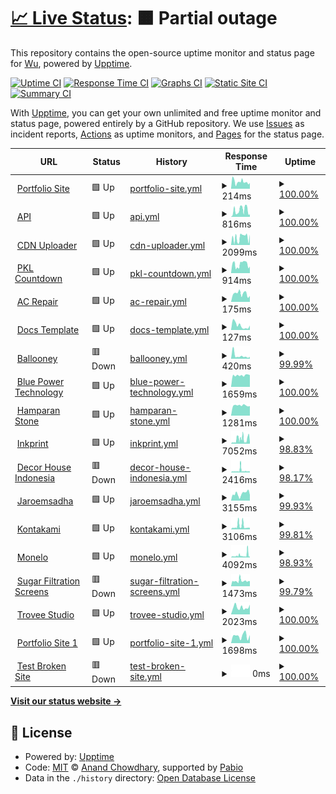 # [📈 Live Status](https://Leuthra.github.io/upptime): <!--live status--> **🟧 Partial outage**

This repository contains the open-source uptime monitor and status page for [Wu](romi.my.id), powered by [Upptime](https://github.com/upptime/upptime).

[![Uptime CI](https://github.com/Leuthra/upptime/workflows/Uptime%20CI/badge.svg)](https://github.com/Leuthra/upptime/actions?query=workflow%3A%22Uptime+CI%22)
[![Response Time CI](https://github.com/Leuthra/upptime/workflows/Response%20Time%20CI/badge.svg)](https://github.com/Leuthra/upptime/actions?query=workflow%3A%22Response+Time+CI%22)
[![Graphs CI](https://github.com/Leuthra/upptime/workflows/Graphs%20CI/badge.svg)](https://github.com/Leuthra/upptime/actions?query=workflow%3A%22Graphs+CI%22)
[![Static Site CI](https://github.com/Leuthra/upptime/workflows/Static%20Site%20CI/badge.svg)](https://github.com/Leuthra/upptime/actions?query=workflow%3A%22Static+Site+CI%22)
[![Summary CI](https://github.com/Leuthra/upptime/workflows/Summary%20CI/badge.svg)](https://github.com/Leuthra/upptime/actions?query=workflow%3A%22Summary+CI%22)

With [Upptime](https://upptime.js.org), you can get your own unlimited and free uptime monitor and status page, powered entirely by a GitHub repository. We use [Issues](https://github.com/Leuthra/upptime/issues) as incident reports, [Actions](https://github.com/Leuthra/upptime/actions) as uptime monitors, and [Pages](https://Leuthra.github.io/upptime) for the status page.

<!--start: status pages-->
<!-- This summary is generated by Upptime (https://github.com/upptime/upptime) -->
<!-- Do not edit this manually, your changes will be overwritten -->
<!-- prettier-ignore -->
| URL | Status | History | Response Time | Uptime |
| --- | ------ | ------- | ------------- | ------ |
| <img alt="" src="https://icons.duckduckgo.com/ip3/romi.my.id.ico" height="13"> [Portfolio Site](https://romi.my.id) | 🟩 Up | [portfolio-site.yml](https://github.com/Leuthra/upptime/commits/HEAD/history/portfolio-site.yml) | <details><summary><img alt="Response time graph" src="./graphs/portfolio-site/response-time-week.png" height="20"> 214ms</summary><br><a href="https://Leuthra.github.io/upptime/history/portfolio-site"><img alt="Response time 233" src="https://img.shields.io/endpoint?url=https%3A%2F%2Fraw.githubusercontent.com%2FLeuthra%2Fupptime%2FHEAD%2Fapi%2Fportfolio-site%2Fresponse-time.json"></a><br><a href="https://Leuthra.github.io/upptime/history/portfolio-site"><img alt="24-hour response time 114" src="https://img.shields.io/endpoint?url=https%3A%2F%2Fraw.githubusercontent.com%2FLeuthra%2Fupptime%2FHEAD%2Fapi%2Fportfolio-site%2Fresponse-time-day.json"></a><br><a href="https://Leuthra.github.io/upptime/history/portfolio-site"><img alt="7-day response time 214" src="https://img.shields.io/endpoint?url=https%3A%2F%2Fraw.githubusercontent.com%2FLeuthra%2Fupptime%2FHEAD%2Fapi%2Fportfolio-site%2Fresponse-time-week.json"></a><br><a href="https://Leuthra.github.io/upptime/history/portfolio-site"><img alt="30-day response time 233" src="https://img.shields.io/endpoint?url=https%3A%2F%2Fraw.githubusercontent.com%2FLeuthra%2Fupptime%2FHEAD%2Fapi%2Fportfolio-site%2Fresponse-time-month.json"></a><br><a href="https://Leuthra.github.io/upptime/history/portfolio-site"><img alt="1-year response time 233" src="https://img.shields.io/endpoint?url=https%3A%2F%2Fraw.githubusercontent.com%2FLeuthra%2Fupptime%2FHEAD%2Fapi%2Fportfolio-site%2Fresponse-time-year.json"></a></details> | <details><summary><a href="https://Leuthra.github.io/upptime/history/portfolio-site">100.00%</a></summary><a href="https://Leuthra.github.io/upptime/history/portfolio-site"><img alt="All-time uptime 100.00%" src="https://img.shields.io/endpoint?url=https%3A%2F%2Fraw.githubusercontent.com%2FLeuthra%2Fupptime%2FHEAD%2Fapi%2Fportfolio-site%2Fuptime.json"></a><br><a href="https://Leuthra.github.io/upptime/history/portfolio-site"><img alt="24-hour uptime 100.00%" src="https://img.shields.io/endpoint?url=https%3A%2F%2Fraw.githubusercontent.com%2FLeuthra%2Fupptime%2FHEAD%2Fapi%2Fportfolio-site%2Fuptime-day.json"></a><br><a href="https://Leuthra.github.io/upptime/history/portfolio-site"><img alt="7-day uptime 100.00%" src="https://img.shields.io/endpoint?url=https%3A%2F%2Fraw.githubusercontent.com%2FLeuthra%2Fupptime%2FHEAD%2Fapi%2Fportfolio-site%2Fuptime-week.json"></a><br><a href="https://Leuthra.github.io/upptime/history/portfolio-site"><img alt="30-day uptime 100.00%" src="https://img.shields.io/endpoint?url=https%3A%2F%2Fraw.githubusercontent.com%2FLeuthra%2Fupptime%2FHEAD%2Fapi%2Fportfolio-site%2Fuptime-month.json"></a><br><a href="https://Leuthra.github.io/upptime/history/portfolio-site"><img alt="1-year uptime 100.00%" src="https://img.shields.io/endpoint?url=https%3A%2F%2Fraw.githubusercontent.com%2FLeuthra%2Fupptime%2FHEAD%2Fapi%2Fportfolio-site%2Fuptime-year.json"></a></details>
| <img alt="" src="https://icons.duckduckgo.com/ip3/hono.romi.my.id.ico" height="13"> [API](https://hono.romi.my.id) | 🟩 Up | [api.yml](https://github.com/Leuthra/upptime/commits/HEAD/history/api.yml) | <details><summary><img alt="Response time graph" src="./graphs/api/response-time-week.png" height="20"> 816ms</summary><br><a href="https://Leuthra.github.io/upptime/history/api"><img alt="Response time 725" src="https://img.shields.io/endpoint?url=https%3A%2F%2Fraw.githubusercontent.com%2FLeuthra%2Fupptime%2FHEAD%2Fapi%2Fapi%2Fresponse-time.json"></a><br><a href="https://Leuthra.github.io/upptime/history/api"><img alt="24-hour response time 1199" src="https://img.shields.io/endpoint?url=https%3A%2F%2Fraw.githubusercontent.com%2FLeuthra%2Fupptime%2FHEAD%2Fapi%2Fapi%2Fresponse-time-day.json"></a><br><a href="https://Leuthra.github.io/upptime/history/api"><img alt="7-day response time 816" src="https://img.shields.io/endpoint?url=https%3A%2F%2Fraw.githubusercontent.com%2FLeuthra%2Fupptime%2FHEAD%2Fapi%2Fapi%2Fresponse-time-week.json"></a><br><a href="https://Leuthra.github.io/upptime/history/api"><img alt="30-day response time 725" src="https://img.shields.io/endpoint?url=https%3A%2F%2Fraw.githubusercontent.com%2FLeuthra%2Fupptime%2FHEAD%2Fapi%2Fapi%2Fresponse-time-month.json"></a><br><a href="https://Leuthra.github.io/upptime/history/api"><img alt="1-year response time 725" src="https://img.shields.io/endpoint?url=https%3A%2F%2Fraw.githubusercontent.com%2FLeuthra%2Fupptime%2FHEAD%2Fapi%2Fapi%2Fresponse-time-year.json"></a></details> | <details><summary><a href="https://Leuthra.github.io/upptime/history/api">100.00%</a></summary><a href="https://Leuthra.github.io/upptime/history/api"><img alt="All-time uptime 100.00%" src="https://img.shields.io/endpoint?url=https%3A%2F%2Fraw.githubusercontent.com%2FLeuthra%2Fupptime%2FHEAD%2Fapi%2Fapi%2Fuptime.json"></a><br><a href="https://Leuthra.github.io/upptime/history/api"><img alt="24-hour uptime 100.00%" src="https://img.shields.io/endpoint?url=https%3A%2F%2Fraw.githubusercontent.com%2FLeuthra%2Fupptime%2FHEAD%2Fapi%2Fapi%2Fuptime-day.json"></a><br><a href="https://Leuthra.github.io/upptime/history/api"><img alt="7-day uptime 100.00%" src="https://img.shields.io/endpoint?url=https%3A%2F%2Fraw.githubusercontent.com%2FLeuthra%2Fupptime%2FHEAD%2Fapi%2Fapi%2Fuptime-week.json"></a><br><a href="https://Leuthra.github.io/upptime/history/api"><img alt="30-day uptime 100.00%" src="https://img.shields.io/endpoint?url=https%3A%2F%2Fraw.githubusercontent.com%2FLeuthra%2Fupptime%2FHEAD%2Fapi%2Fapi%2Fuptime-month.json"></a><br><a href="https://Leuthra.github.io/upptime/history/api"><img alt="1-year uptime 100.00%" src="https://img.shields.io/endpoint?url=https%3A%2F%2Fraw.githubusercontent.com%2FLeuthra%2Fupptime%2FHEAD%2Fapi%2Fapi%2Fuptime-year.json"></a></details>
| <img alt="" src="https://icons.duckduckgo.com/ip3/cdn.romi.my.id.ico" height="13"> [CDN Uploader](https://cdn.romi.my.id) | 🟩 Up | [cdn-uploader.yml](https://github.com/Leuthra/upptime/commits/HEAD/history/cdn-uploader.yml) | <details><summary><img alt="Response time graph" src="./graphs/cdn-uploader/response-time-week.png" height="20"> 2099ms</summary><br><a href="https://Leuthra.github.io/upptime/history/cdn-uploader"><img alt="Response time 1770" src="https://img.shields.io/endpoint?url=https%3A%2F%2Fraw.githubusercontent.com%2FLeuthra%2Fupptime%2FHEAD%2Fapi%2Fcdn-uploader%2Fresponse-time.json"></a><br><a href="https://Leuthra.github.io/upptime/history/cdn-uploader"><img alt="24-hour response time 2218" src="https://img.shields.io/endpoint?url=https%3A%2F%2Fraw.githubusercontent.com%2FLeuthra%2Fupptime%2FHEAD%2Fapi%2Fcdn-uploader%2Fresponse-time-day.json"></a><br><a href="https://Leuthra.github.io/upptime/history/cdn-uploader"><img alt="7-day response time 2099" src="https://img.shields.io/endpoint?url=https%3A%2F%2Fraw.githubusercontent.com%2FLeuthra%2Fupptime%2FHEAD%2Fapi%2Fcdn-uploader%2Fresponse-time-week.json"></a><br><a href="https://Leuthra.github.io/upptime/history/cdn-uploader"><img alt="30-day response time 1770" src="https://img.shields.io/endpoint?url=https%3A%2F%2Fraw.githubusercontent.com%2FLeuthra%2Fupptime%2FHEAD%2Fapi%2Fcdn-uploader%2Fresponse-time-month.json"></a><br><a href="https://Leuthra.github.io/upptime/history/cdn-uploader"><img alt="1-year response time 1770" src="https://img.shields.io/endpoint?url=https%3A%2F%2Fraw.githubusercontent.com%2FLeuthra%2Fupptime%2FHEAD%2Fapi%2Fcdn-uploader%2Fresponse-time-year.json"></a></details> | <details><summary><a href="https://Leuthra.github.io/upptime/history/cdn-uploader">100.00%</a></summary><a href="https://Leuthra.github.io/upptime/history/cdn-uploader"><img alt="All-time uptime 100.00%" src="https://img.shields.io/endpoint?url=https%3A%2F%2Fraw.githubusercontent.com%2FLeuthra%2Fupptime%2FHEAD%2Fapi%2Fcdn-uploader%2Fuptime.json"></a><br><a href="https://Leuthra.github.io/upptime/history/cdn-uploader"><img alt="24-hour uptime 100.00%" src="https://img.shields.io/endpoint?url=https%3A%2F%2Fraw.githubusercontent.com%2FLeuthra%2Fupptime%2FHEAD%2Fapi%2Fcdn-uploader%2Fuptime-day.json"></a><br><a href="https://Leuthra.github.io/upptime/history/cdn-uploader"><img alt="7-day uptime 100.00%" src="https://img.shields.io/endpoint?url=https%3A%2F%2Fraw.githubusercontent.com%2FLeuthra%2Fupptime%2FHEAD%2Fapi%2Fcdn-uploader%2Fuptime-week.json"></a><br><a href="https://Leuthra.github.io/upptime/history/cdn-uploader"><img alt="30-day uptime 100.00%" src="https://img.shields.io/endpoint?url=https%3A%2F%2Fraw.githubusercontent.com%2FLeuthra%2Fupptime%2FHEAD%2Fapi%2Fcdn-uploader%2Fuptime-month.json"></a><br><a href="https://Leuthra.github.io/upptime/history/cdn-uploader"><img alt="1-year uptime 100.00%" src="https://img.shields.io/endpoint?url=https%3A%2F%2Fraw.githubusercontent.com%2FLeuthra%2Fupptime%2FHEAD%2Fapi%2Fcdn-uploader%2Fuptime-year.json"></a></details>
| <img alt="" src="https://icons.duckduckgo.com/ip3/pkl.romi.my.id.ico" height="13"> [PKL Countdown](https://pkl.romi.my.id) | 🟩 Up | [pkl-countdown.yml](https://github.com/Leuthra/upptime/commits/HEAD/history/pkl-countdown.yml) | <details><summary><img alt="Response time graph" src="./graphs/pkl-countdown/response-time-week.png" height="20"> 914ms</summary><br><a href="https://Leuthra.github.io/upptime/history/pkl-countdown"><img alt="Response time 832" src="https://img.shields.io/endpoint?url=https%3A%2F%2Fraw.githubusercontent.com%2FLeuthra%2Fupptime%2FHEAD%2Fapi%2Fpkl-countdown%2Fresponse-time.json"></a><br><a href="https://Leuthra.github.io/upptime/history/pkl-countdown"><img alt="24-hour response time 978" src="https://img.shields.io/endpoint?url=https%3A%2F%2Fraw.githubusercontent.com%2FLeuthra%2Fupptime%2FHEAD%2Fapi%2Fpkl-countdown%2Fresponse-time-day.json"></a><br><a href="https://Leuthra.github.io/upptime/history/pkl-countdown"><img alt="7-day response time 914" src="https://img.shields.io/endpoint?url=https%3A%2F%2Fraw.githubusercontent.com%2FLeuthra%2Fupptime%2FHEAD%2Fapi%2Fpkl-countdown%2Fresponse-time-week.json"></a><br><a href="https://Leuthra.github.io/upptime/history/pkl-countdown"><img alt="30-day response time 832" src="https://img.shields.io/endpoint?url=https%3A%2F%2Fraw.githubusercontent.com%2FLeuthra%2Fupptime%2FHEAD%2Fapi%2Fpkl-countdown%2Fresponse-time-month.json"></a><br><a href="https://Leuthra.github.io/upptime/history/pkl-countdown"><img alt="1-year response time 832" src="https://img.shields.io/endpoint?url=https%3A%2F%2Fraw.githubusercontent.com%2FLeuthra%2Fupptime%2FHEAD%2Fapi%2Fpkl-countdown%2Fresponse-time-year.json"></a></details> | <details><summary><a href="https://Leuthra.github.io/upptime/history/pkl-countdown">100.00%</a></summary><a href="https://Leuthra.github.io/upptime/history/pkl-countdown"><img alt="All-time uptime 100.00%" src="https://img.shields.io/endpoint?url=https%3A%2F%2Fraw.githubusercontent.com%2FLeuthra%2Fupptime%2FHEAD%2Fapi%2Fpkl-countdown%2Fuptime.json"></a><br><a href="https://Leuthra.github.io/upptime/history/pkl-countdown"><img alt="24-hour uptime 100.00%" src="https://img.shields.io/endpoint?url=https%3A%2F%2Fraw.githubusercontent.com%2FLeuthra%2Fupptime%2FHEAD%2Fapi%2Fpkl-countdown%2Fuptime-day.json"></a><br><a href="https://Leuthra.github.io/upptime/history/pkl-countdown"><img alt="7-day uptime 100.00%" src="https://img.shields.io/endpoint?url=https%3A%2F%2Fraw.githubusercontent.com%2FLeuthra%2Fupptime%2FHEAD%2Fapi%2Fpkl-countdown%2Fuptime-week.json"></a><br><a href="https://Leuthra.github.io/upptime/history/pkl-countdown"><img alt="30-day uptime 100.00%" src="https://img.shields.io/endpoint?url=https%3A%2F%2Fraw.githubusercontent.com%2FLeuthra%2Fupptime%2FHEAD%2Fapi%2Fpkl-countdown%2Fuptime-month.json"></a><br><a href="https://Leuthra.github.io/upptime/history/pkl-countdown"><img alt="1-year uptime 100.00%" src="https://img.shields.io/endpoint?url=https%3A%2F%2Fraw.githubusercontent.com%2FLeuthra%2Fupptime%2FHEAD%2Fapi%2Fpkl-countdown%2Fuptime-year.json"></a></details>
| <img alt="" src="https://icons.duckduckgo.com/ip3/acrepair.romi.my.id.ico" height="13"> [AC Repair](https://acrepair.romi.my.id) | 🟩 Up | [ac-repair.yml](https://github.com/Leuthra/upptime/commits/HEAD/history/ac-repair.yml) | <details><summary><img alt="Response time graph" src="./graphs/ac-repair/response-time-week.png" height="20"> 175ms</summary><br><a href="https://Leuthra.github.io/upptime/history/ac-repair"><img alt="Response time 182" src="https://img.shields.io/endpoint?url=https%3A%2F%2Fraw.githubusercontent.com%2FLeuthra%2Fupptime%2FHEAD%2Fapi%2Fac-repair%2Fresponse-time.json"></a><br><a href="https://Leuthra.github.io/upptime/history/ac-repair"><img alt="24-hour response time 113" src="https://img.shields.io/endpoint?url=https%3A%2F%2Fraw.githubusercontent.com%2FLeuthra%2Fupptime%2FHEAD%2Fapi%2Fac-repair%2Fresponse-time-day.json"></a><br><a href="https://Leuthra.github.io/upptime/history/ac-repair"><img alt="7-day response time 175" src="https://img.shields.io/endpoint?url=https%3A%2F%2Fraw.githubusercontent.com%2FLeuthra%2Fupptime%2FHEAD%2Fapi%2Fac-repair%2Fresponse-time-week.json"></a><br><a href="https://Leuthra.github.io/upptime/history/ac-repair"><img alt="30-day response time 182" src="https://img.shields.io/endpoint?url=https%3A%2F%2Fraw.githubusercontent.com%2FLeuthra%2Fupptime%2FHEAD%2Fapi%2Fac-repair%2Fresponse-time-month.json"></a><br><a href="https://Leuthra.github.io/upptime/history/ac-repair"><img alt="1-year response time 182" src="https://img.shields.io/endpoint?url=https%3A%2F%2Fraw.githubusercontent.com%2FLeuthra%2Fupptime%2FHEAD%2Fapi%2Fac-repair%2Fresponse-time-year.json"></a></details> | <details><summary><a href="https://Leuthra.github.io/upptime/history/ac-repair">100.00%</a></summary><a href="https://Leuthra.github.io/upptime/history/ac-repair"><img alt="All-time uptime 100.00%" src="https://img.shields.io/endpoint?url=https%3A%2F%2Fraw.githubusercontent.com%2FLeuthra%2Fupptime%2FHEAD%2Fapi%2Fac-repair%2Fuptime.json"></a><br><a href="https://Leuthra.github.io/upptime/history/ac-repair"><img alt="24-hour uptime 100.00%" src="https://img.shields.io/endpoint?url=https%3A%2F%2Fraw.githubusercontent.com%2FLeuthra%2Fupptime%2FHEAD%2Fapi%2Fac-repair%2Fuptime-day.json"></a><br><a href="https://Leuthra.github.io/upptime/history/ac-repair"><img alt="7-day uptime 100.00%" src="https://img.shields.io/endpoint?url=https%3A%2F%2Fraw.githubusercontent.com%2FLeuthra%2Fupptime%2FHEAD%2Fapi%2Fac-repair%2Fuptime-week.json"></a><br><a href="https://Leuthra.github.io/upptime/history/ac-repair"><img alt="30-day uptime 100.00%" src="https://img.shields.io/endpoint?url=https%3A%2F%2Fraw.githubusercontent.com%2FLeuthra%2Fupptime%2FHEAD%2Fapi%2Fac-repair%2Fuptime-month.json"></a><br><a href="https://Leuthra.github.io/upptime/history/ac-repair"><img alt="1-year uptime 100.00%" src="https://img.shields.io/endpoint?url=https%3A%2F%2Fraw.githubusercontent.com%2FLeuthra%2Fupptime%2FHEAD%2Fapi%2Fac-repair%2Fuptime-year.json"></a></details>
| <img alt="" src="https://icons.duckduckgo.com/ip3/docs.romi.my.id.ico" height="13"> [Docs Template](https://docs.romi.my.id) | 🟩 Up | [docs-template.yml](https://github.com/Leuthra/upptime/commits/HEAD/history/docs-template.yml) | <details><summary><img alt="Response time graph" src="./graphs/docs-template/response-time-week.png" height="20"> 127ms</summary><br><a href="https://Leuthra.github.io/upptime/history/docs-template"><img alt="Response time 195" src="https://img.shields.io/endpoint?url=https%3A%2F%2Fraw.githubusercontent.com%2FLeuthra%2Fupptime%2FHEAD%2Fapi%2Fdocs-template%2Fresponse-time.json"></a><br><a href="https://Leuthra.github.io/upptime/history/docs-template"><img alt="24-hour response time 75" src="https://img.shields.io/endpoint?url=https%3A%2F%2Fraw.githubusercontent.com%2FLeuthra%2Fupptime%2FHEAD%2Fapi%2Fdocs-template%2Fresponse-time-day.json"></a><br><a href="https://Leuthra.github.io/upptime/history/docs-template"><img alt="7-day response time 127" src="https://img.shields.io/endpoint?url=https%3A%2F%2Fraw.githubusercontent.com%2FLeuthra%2Fupptime%2FHEAD%2Fapi%2Fdocs-template%2Fresponse-time-week.json"></a><br><a href="https://Leuthra.github.io/upptime/history/docs-template"><img alt="30-day response time 195" src="https://img.shields.io/endpoint?url=https%3A%2F%2Fraw.githubusercontent.com%2FLeuthra%2Fupptime%2FHEAD%2Fapi%2Fdocs-template%2Fresponse-time-month.json"></a><br><a href="https://Leuthra.github.io/upptime/history/docs-template"><img alt="1-year response time 195" src="https://img.shields.io/endpoint?url=https%3A%2F%2Fraw.githubusercontent.com%2FLeuthra%2Fupptime%2FHEAD%2Fapi%2Fdocs-template%2Fresponse-time-year.json"></a></details> | <details><summary><a href="https://Leuthra.github.io/upptime/history/docs-template">100.00%</a></summary><a href="https://Leuthra.github.io/upptime/history/docs-template"><img alt="All-time uptime 100.00%" src="https://img.shields.io/endpoint?url=https%3A%2F%2Fraw.githubusercontent.com%2FLeuthra%2Fupptime%2FHEAD%2Fapi%2Fdocs-template%2Fuptime.json"></a><br><a href="https://Leuthra.github.io/upptime/history/docs-template"><img alt="24-hour uptime 100.00%" src="https://img.shields.io/endpoint?url=https%3A%2F%2Fraw.githubusercontent.com%2FLeuthra%2Fupptime%2FHEAD%2Fapi%2Fdocs-template%2Fuptime-day.json"></a><br><a href="https://Leuthra.github.io/upptime/history/docs-template"><img alt="7-day uptime 100.00%" src="https://img.shields.io/endpoint?url=https%3A%2F%2Fraw.githubusercontent.com%2FLeuthra%2Fupptime%2FHEAD%2Fapi%2Fdocs-template%2Fuptime-week.json"></a><br><a href="https://Leuthra.github.io/upptime/history/docs-template"><img alt="30-day uptime 100.00%" src="https://img.shields.io/endpoint?url=https%3A%2F%2Fraw.githubusercontent.com%2FLeuthra%2Fupptime%2FHEAD%2Fapi%2Fdocs-template%2Fuptime-month.json"></a><br><a href="https://Leuthra.github.io/upptime/history/docs-template"><img alt="1-year uptime 100.00%" src="https://img.shields.io/endpoint?url=https%3A%2F%2Fraw.githubusercontent.com%2FLeuthra%2Fupptime%2FHEAD%2Fapi%2Fdocs-template%2Fuptime-year.json"></a></details>
| <img alt="" src="https://icons.duckduckgo.com/ip3/ballooney.co.id.ico" height="13"> [Ballooney](https://ballooney.co.id) | 🟥 Down | [ballooney.yml](https://github.com/Leuthra/upptime/commits/HEAD/history/ballooney.yml) | <details><summary><img alt="Response time graph" src="./graphs/ballooney/response-time-week.png" height="20"> 420ms</summary><br><a href="https://Leuthra.github.io/upptime/history/ballooney"><img alt="Response time 631" src="https://img.shields.io/endpoint?url=https%3A%2F%2Fraw.githubusercontent.com%2FLeuthra%2Fupptime%2FHEAD%2Fapi%2Fballooney%2Fresponse-time.json"></a><br><a href="https://Leuthra.github.io/upptime/history/ballooney"><img alt="24-hour response time 413" src="https://img.shields.io/endpoint?url=https%3A%2F%2Fraw.githubusercontent.com%2FLeuthra%2Fupptime%2FHEAD%2Fapi%2Fballooney%2Fresponse-time-day.json"></a><br><a href="https://Leuthra.github.io/upptime/history/ballooney"><img alt="7-day response time 420" src="https://img.shields.io/endpoint?url=https%3A%2F%2Fraw.githubusercontent.com%2FLeuthra%2Fupptime%2FHEAD%2Fapi%2Fballooney%2Fresponse-time-week.json"></a><br><a href="https://Leuthra.github.io/upptime/history/ballooney"><img alt="30-day response time 631" src="https://img.shields.io/endpoint?url=https%3A%2F%2Fraw.githubusercontent.com%2FLeuthra%2Fupptime%2FHEAD%2Fapi%2Fballooney%2Fresponse-time-month.json"></a><br><a href="https://Leuthra.github.io/upptime/history/ballooney"><img alt="1-year response time 631" src="https://img.shields.io/endpoint?url=https%3A%2F%2Fraw.githubusercontent.com%2FLeuthra%2Fupptime%2FHEAD%2Fapi%2Fballooney%2Fresponse-time-year.json"></a></details> | <details><summary><a href="https://Leuthra.github.io/upptime/history/ballooney">99.99%</a></summary><a href="https://Leuthra.github.io/upptime/history/ballooney"><img alt="All-time uptime 99.99%" src="https://img.shields.io/endpoint?url=https%3A%2F%2Fraw.githubusercontent.com%2FLeuthra%2Fupptime%2FHEAD%2Fapi%2Fballooney%2Fuptime.json"></a><br><a href="https://Leuthra.github.io/upptime/history/ballooney"><img alt="24-hour uptime 99.94%" src="https://img.shields.io/endpoint?url=https%3A%2F%2Fraw.githubusercontent.com%2FLeuthra%2Fupptime%2FHEAD%2Fapi%2Fballooney%2Fuptime-day.json"></a><br><a href="https://Leuthra.github.io/upptime/history/ballooney"><img alt="7-day uptime 99.99%" src="https://img.shields.io/endpoint?url=https%3A%2F%2Fraw.githubusercontent.com%2FLeuthra%2Fupptime%2FHEAD%2Fapi%2Fballooney%2Fuptime-week.json"></a><br><a href="https://Leuthra.github.io/upptime/history/ballooney"><img alt="30-day uptime 99.99%" src="https://img.shields.io/endpoint?url=https%3A%2F%2Fraw.githubusercontent.com%2FLeuthra%2Fupptime%2FHEAD%2Fapi%2Fballooney%2Fuptime-month.json"></a><br><a href="https://Leuthra.github.io/upptime/history/ballooney"><img alt="1-year uptime 99.99%" src="https://img.shields.io/endpoint?url=https%3A%2F%2Fraw.githubusercontent.com%2FLeuthra%2Fupptime%2FHEAD%2Fapi%2Fballooney%2Fuptime-year.json"></a></details>
| <img alt="" src="https://icons.duckduckgo.com/ip3/www.bluepowertechnology.com.ico" height="13"> [Blue Power Technology](https://www.bluepowertechnology.com) | 🟩 Up | [blue-power-technology.yml](https://github.com/Leuthra/upptime/commits/HEAD/history/blue-power-technology.yml) | <details><summary><img alt="Response time graph" src="./graphs/blue-power-technology/response-time-week.png" height="20"> 1659ms</summary><br><a href="https://Leuthra.github.io/upptime/history/blue-power-technology"><img alt="Response time 1655" src="https://img.shields.io/endpoint?url=https%3A%2F%2Fraw.githubusercontent.com%2FLeuthra%2Fupptime%2FHEAD%2Fapi%2Fblue-power-technology%2Fresponse-time.json"></a><br><a href="https://Leuthra.github.io/upptime/history/blue-power-technology"><img alt="24-hour response time 1715" src="https://img.shields.io/endpoint?url=https%3A%2F%2Fraw.githubusercontent.com%2FLeuthra%2Fupptime%2FHEAD%2Fapi%2Fblue-power-technology%2Fresponse-time-day.json"></a><br><a href="https://Leuthra.github.io/upptime/history/blue-power-technology"><img alt="7-day response time 1659" src="https://img.shields.io/endpoint?url=https%3A%2F%2Fraw.githubusercontent.com%2FLeuthra%2Fupptime%2FHEAD%2Fapi%2Fblue-power-technology%2Fresponse-time-week.json"></a><br><a href="https://Leuthra.github.io/upptime/history/blue-power-technology"><img alt="30-day response time 1655" src="https://img.shields.io/endpoint?url=https%3A%2F%2Fraw.githubusercontent.com%2FLeuthra%2Fupptime%2FHEAD%2Fapi%2Fblue-power-technology%2Fresponse-time-month.json"></a><br><a href="https://Leuthra.github.io/upptime/history/blue-power-technology"><img alt="1-year response time 1655" src="https://img.shields.io/endpoint?url=https%3A%2F%2Fraw.githubusercontent.com%2FLeuthra%2Fupptime%2FHEAD%2Fapi%2Fblue-power-technology%2Fresponse-time-year.json"></a></details> | <details><summary><a href="https://Leuthra.github.io/upptime/history/blue-power-technology">100.00%</a></summary><a href="https://Leuthra.github.io/upptime/history/blue-power-technology"><img alt="All-time uptime 100.00%" src="https://img.shields.io/endpoint?url=https%3A%2F%2Fraw.githubusercontent.com%2FLeuthra%2Fupptime%2FHEAD%2Fapi%2Fblue-power-technology%2Fuptime.json"></a><br><a href="https://Leuthra.github.io/upptime/history/blue-power-technology"><img alt="24-hour uptime 100.00%" src="https://img.shields.io/endpoint?url=https%3A%2F%2Fraw.githubusercontent.com%2FLeuthra%2Fupptime%2FHEAD%2Fapi%2Fblue-power-technology%2Fuptime-day.json"></a><br><a href="https://Leuthra.github.io/upptime/history/blue-power-technology"><img alt="7-day uptime 100.00%" src="https://img.shields.io/endpoint?url=https%3A%2F%2Fraw.githubusercontent.com%2FLeuthra%2Fupptime%2FHEAD%2Fapi%2Fblue-power-technology%2Fuptime-week.json"></a><br><a href="https://Leuthra.github.io/upptime/history/blue-power-technology"><img alt="30-day uptime 100.00%" src="https://img.shields.io/endpoint?url=https%3A%2F%2Fraw.githubusercontent.com%2FLeuthra%2Fupptime%2FHEAD%2Fapi%2Fblue-power-technology%2Fuptime-month.json"></a><br><a href="https://Leuthra.github.io/upptime/history/blue-power-technology"><img alt="1-year uptime 100.00%" src="https://img.shields.io/endpoint?url=https%3A%2F%2Fraw.githubusercontent.com%2FLeuthra%2Fupptime%2FHEAD%2Fapi%2Fblue-power-technology%2Fuptime-year.json"></a></details>
| <img alt="" src="https://icons.duckduckgo.com/ip3/hamparanstone.com.ico" height="13"> [Hamparan Stone](https://hamparanstone.com) | 🟩 Up | [hamparan-stone.yml](https://github.com/Leuthra/upptime/commits/HEAD/history/hamparan-stone.yml) | <details><summary><img alt="Response time graph" src="./graphs/hamparan-stone/response-time-week.png" height="20"> 1281ms</summary><br><a href="https://Leuthra.github.io/upptime/history/hamparan-stone"><img alt="Response time 1282" src="https://img.shields.io/endpoint?url=https%3A%2F%2Fraw.githubusercontent.com%2FLeuthra%2Fupptime%2FHEAD%2Fapi%2Fhamparan-stone%2Fresponse-time.json"></a><br><a href="https://Leuthra.github.io/upptime/history/hamparan-stone"><img alt="24-hour response time 1285" src="https://img.shields.io/endpoint?url=https%3A%2F%2Fraw.githubusercontent.com%2FLeuthra%2Fupptime%2FHEAD%2Fapi%2Fhamparan-stone%2Fresponse-time-day.json"></a><br><a href="https://Leuthra.github.io/upptime/history/hamparan-stone"><img alt="7-day response time 1281" src="https://img.shields.io/endpoint?url=https%3A%2F%2Fraw.githubusercontent.com%2FLeuthra%2Fupptime%2FHEAD%2Fapi%2Fhamparan-stone%2Fresponse-time-week.json"></a><br><a href="https://Leuthra.github.io/upptime/history/hamparan-stone"><img alt="30-day response time 1282" src="https://img.shields.io/endpoint?url=https%3A%2F%2Fraw.githubusercontent.com%2FLeuthra%2Fupptime%2FHEAD%2Fapi%2Fhamparan-stone%2Fresponse-time-month.json"></a><br><a href="https://Leuthra.github.io/upptime/history/hamparan-stone"><img alt="1-year response time 1282" src="https://img.shields.io/endpoint?url=https%3A%2F%2Fraw.githubusercontent.com%2FLeuthra%2Fupptime%2FHEAD%2Fapi%2Fhamparan-stone%2Fresponse-time-year.json"></a></details> | <details><summary><a href="https://Leuthra.github.io/upptime/history/hamparan-stone">100.00%</a></summary><a href="https://Leuthra.github.io/upptime/history/hamparan-stone"><img alt="All-time uptime 100.00%" src="https://img.shields.io/endpoint?url=https%3A%2F%2Fraw.githubusercontent.com%2FLeuthra%2Fupptime%2FHEAD%2Fapi%2Fhamparan-stone%2Fuptime.json"></a><br><a href="https://Leuthra.github.io/upptime/history/hamparan-stone"><img alt="24-hour uptime 100.00%" src="https://img.shields.io/endpoint?url=https%3A%2F%2Fraw.githubusercontent.com%2FLeuthra%2Fupptime%2FHEAD%2Fapi%2Fhamparan-stone%2Fuptime-day.json"></a><br><a href="https://Leuthra.github.io/upptime/history/hamparan-stone"><img alt="7-day uptime 100.00%" src="https://img.shields.io/endpoint?url=https%3A%2F%2Fraw.githubusercontent.com%2FLeuthra%2Fupptime%2FHEAD%2Fapi%2Fhamparan-stone%2Fuptime-week.json"></a><br><a href="https://Leuthra.github.io/upptime/history/hamparan-stone"><img alt="30-day uptime 100.00%" src="https://img.shields.io/endpoint?url=https%3A%2F%2Fraw.githubusercontent.com%2FLeuthra%2Fupptime%2FHEAD%2Fapi%2Fhamparan-stone%2Fuptime-month.json"></a><br><a href="https://Leuthra.github.io/upptime/history/hamparan-stone"><img alt="1-year uptime 100.00%" src="https://img.shields.io/endpoint?url=https%3A%2F%2Fraw.githubusercontent.com%2FLeuthra%2Fupptime%2FHEAD%2Fapi%2Fhamparan-stone%2Fuptime-year.json"></a></details>
| <img alt="" src="https://icons.duckduckgo.com/ip3/inkprint.id.ico" height="13"> [Inkprint](https://inkprint.id) | 🟩 Up | [inkprint.yml](https://github.com/Leuthra/upptime/commits/HEAD/history/inkprint.yml) | <details><summary><img alt="Response time graph" src="./graphs/inkprint/response-time-week.png" height="20"> 7052ms</summary><br><a href="https://Leuthra.github.io/upptime/history/inkprint"><img alt="Response time 6139" src="https://img.shields.io/endpoint?url=https%3A%2F%2Fraw.githubusercontent.com%2FLeuthra%2Fupptime%2FHEAD%2Fapi%2Finkprint%2Fresponse-time.json"></a><br><a href="https://Leuthra.github.io/upptime/history/inkprint"><img alt="24-hour response time 2031" src="https://img.shields.io/endpoint?url=https%3A%2F%2Fraw.githubusercontent.com%2FLeuthra%2Fupptime%2FHEAD%2Fapi%2Finkprint%2Fresponse-time-day.json"></a><br><a href="https://Leuthra.github.io/upptime/history/inkprint"><img alt="7-day response time 7052" src="https://img.shields.io/endpoint?url=https%3A%2F%2Fraw.githubusercontent.com%2FLeuthra%2Fupptime%2FHEAD%2Fapi%2Finkprint%2Fresponse-time-week.json"></a><br><a href="https://Leuthra.github.io/upptime/history/inkprint"><img alt="30-day response time 6139" src="https://img.shields.io/endpoint?url=https%3A%2F%2Fraw.githubusercontent.com%2FLeuthra%2Fupptime%2FHEAD%2Fapi%2Finkprint%2Fresponse-time-month.json"></a><br><a href="https://Leuthra.github.io/upptime/history/inkprint"><img alt="1-year response time 6139" src="https://img.shields.io/endpoint?url=https%3A%2F%2Fraw.githubusercontent.com%2FLeuthra%2Fupptime%2FHEAD%2Fapi%2Finkprint%2Fresponse-time-year.json"></a></details> | <details><summary><a href="https://Leuthra.github.io/upptime/history/inkprint">98.83%</a></summary><a href="https://Leuthra.github.io/upptime/history/inkprint"><img alt="All-time uptime 98.85%" src="https://img.shields.io/endpoint?url=https%3A%2F%2Fraw.githubusercontent.com%2FLeuthra%2Fupptime%2FHEAD%2Fapi%2Finkprint%2Fuptime.json"></a><br><a href="https://Leuthra.github.io/upptime/history/inkprint"><img alt="24-hour uptime 100.00%" src="https://img.shields.io/endpoint?url=https%3A%2F%2Fraw.githubusercontent.com%2FLeuthra%2Fupptime%2FHEAD%2Fapi%2Finkprint%2Fuptime-day.json"></a><br><a href="https://Leuthra.github.io/upptime/history/inkprint"><img alt="7-day uptime 98.83%" src="https://img.shields.io/endpoint?url=https%3A%2F%2Fraw.githubusercontent.com%2FLeuthra%2Fupptime%2FHEAD%2Fapi%2Finkprint%2Fuptime-week.json"></a><br><a href="https://Leuthra.github.io/upptime/history/inkprint"><img alt="30-day uptime 98.85%" src="https://img.shields.io/endpoint?url=https%3A%2F%2Fraw.githubusercontent.com%2FLeuthra%2Fupptime%2FHEAD%2Fapi%2Finkprint%2Fuptime-month.json"></a><br><a href="https://Leuthra.github.io/upptime/history/inkprint"><img alt="1-year uptime 98.85%" src="https://img.shields.io/endpoint?url=https%3A%2F%2Fraw.githubusercontent.com%2FLeuthra%2Fupptime%2FHEAD%2Fapi%2Finkprint%2Fuptime-year.json"></a></details>
| <img alt="" src="https://icons.duckduckgo.com/ip3/decorhouseindonesia.com.ico" height="13"> [Decor House Indonesia](https://decorhouseindonesia.com) | 🟥 Down | [decor-house-indonesia.yml](https://github.com/Leuthra/upptime/commits/HEAD/history/decor-house-indonesia.yml) | <details><summary><img alt="Response time graph" src="./graphs/decor-house-indonesia/response-time-week.png" height="20"> 2416ms</summary><br><a href="https://Leuthra.github.io/upptime/history/decor-house-indonesia"><img alt="Response time 2251" src="https://img.shields.io/endpoint?url=https%3A%2F%2Fraw.githubusercontent.com%2FLeuthra%2Fupptime%2FHEAD%2Fapi%2Fdecor-house-indonesia%2Fresponse-time.json"></a><br><a href="https://Leuthra.github.io/upptime/history/decor-house-indonesia"><img alt="24-hour response time 1390" src="https://img.shields.io/endpoint?url=https%3A%2F%2Fraw.githubusercontent.com%2FLeuthra%2Fupptime%2FHEAD%2Fapi%2Fdecor-house-indonesia%2Fresponse-time-day.json"></a><br><a href="https://Leuthra.github.io/upptime/history/decor-house-indonesia"><img alt="7-day response time 2416" src="https://img.shields.io/endpoint?url=https%3A%2F%2Fraw.githubusercontent.com%2FLeuthra%2Fupptime%2FHEAD%2Fapi%2Fdecor-house-indonesia%2Fresponse-time-week.json"></a><br><a href="https://Leuthra.github.io/upptime/history/decor-house-indonesia"><img alt="30-day response time 2251" src="https://img.shields.io/endpoint?url=https%3A%2F%2Fraw.githubusercontent.com%2FLeuthra%2Fupptime%2FHEAD%2Fapi%2Fdecor-house-indonesia%2Fresponse-time-month.json"></a><br><a href="https://Leuthra.github.io/upptime/history/decor-house-indonesia"><img alt="1-year response time 2251" src="https://img.shields.io/endpoint?url=https%3A%2F%2Fraw.githubusercontent.com%2FLeuthra%2Fupptime%2FHEAD%2Fapi%2Fdecor-house-indonesia%2Fresponse-time-year.json"></a></details> | <details><summary><a href="https://Leuthra.github.io/upptime/history/decor-house-indonesia">98.17%</a></summary><a href="https://Leuthra.github.io/upptime/history/decor-house-indonesia"><img alt="All-time uptime 98.22%" src="https://img.shields.io/endpoint?url=https%3A%2F%2Fraw.githubusercontent.com%2FLeuthra%2Fupptime%2FHEAD%2Fapi%2Fdecor-house-indonesia%2Fuptime.json"></a><br><a href="https://Leuthra.github.io/upptime/history/decor-house-indonesia"><img alt="24-hour uptime 99.96%" src="https://img.shields.io/endpoint?url=https%3A%2F%2Fraw.githubusercontent.com%2FLeuthra%2Fupptime%2FHEAD%2Fapi%2Fdecor-house-indonesia%2Fuptime-day.json"></a><br><a href="https://Leuthra.github.io/upptime/history/decor-house-indonesia"><img alt="7-day uptime 98.17%" src="https://img.shields.io/endpoint?url=https%3A%2F%2Fraw.githubusercontent.com%2FLeuthra%2Fupptime%2FHEAD%2Fapi%2Fdecor-house-indonesia%2Fuptime-week.json"></a><br><a href="https://Leuthra.github.io/upptime/history/decor-house-indonesia"><img alt="30-day uptime 98.22%" src="https://img.shields.io/endpoint?url=https%3A%2F%2Fraw.githubusercontent.com%2FLeuthra%2Fupptime%2FHEAD%2Fapi%2Fdecor-house-indonesia%2Fuptime-month.json"></a><br><a href="https://Leuthra.github.io/upptime/history/decor-house-indonesia"><img alt="1-year uptime 98.22%" src="https://img.shields.io/endpoint?url=https%3A%2F%2Fraw.githubusercontent.com%2FLeuthra%2Fupptime%2FHEAD%2Fapi%2Fdecor-house-indonesia%2Fuptime-year.json"></a></details>
| <img alt="" src="https://icons.duckduckgo.com/ip3/jaroemsadha.com.ico" height="13"> [Jaroemsadha](https://jaroemsadha.com) | 🟩 Up | [jaroemsadha.yml](https://github.com/Leuthra/upptime/commits/HEAD/history/jaroemsadha.yml) | <details><summary><img alt="Response time graph" src="./graphs/jaroemsadha/response-time-week.png" height="20"> 3155ms</summary><br><a href="https://Leuthra.github.io/upptime/history/jaroemsadha"><img alt="Response time 3164" src="https://img.shields.io/endpoint?url=https%3A%2F%2Fraw.githubusercontent.com%2FLeuthra%2Fupptime%2FHEAD%2Fapi%2Fjaroemsadha%2Fresponse-time.json"></a><br><a href="https://Leuthra.github.io/upptime/history/jaroemsadha"><img alt="24-hour response time 2614" src="https://img.shields.io/endpoint?url=https%3A%2F%2Fraw.githubusercontent.com%2FLeuthra%2Fupptime%2FHEAD%2Fapi%2Fjaroemsadha%2Fresponse-time-day.json"></a><br><a href="https://Leuthra.github.io/upptime/history/jaroemsadha"><img alt="7-day response time 3155" src="https://img.shields.io/endpoint?url=https%3A%2F%2Fraw.githubusercontent.com%2FLeuthra%2Fupptime%2FHEAD%2Fapi%2Fjaroemsadha%2Fresponse-time-week.json"></a><br><a href="https://Leuthra.github.io/upptime/history/jaroemsadha"><img alt="30-day response time 3164" src="https://img.shields.io/endpoint?url=https%3A%2F%2Fraw.githubusercontent.com%2FLeuthra%2Fupptime%2FHEAD%2Fapi%2Fjaroemsadha%2Fresponse-time-month.json"></a><br><a href="https://Leuthra.github.io/upptime/history/jaroemsadha"><img alt="1-year response time 3164" src="https://img.shields.io/endpoint?url=https%3A%2F%2Fraw.githubusercontent.com%2FLeuthra%2Fupptime%2FHEAD%2Fapi%2Fjaroemsadha%2Fresponse-time-year.json"></a></details> | <details><summary><a href="https://Leuthra.github.io/upptime/history/jaroemsadha">99.93%</a></summary><a href="https://Leuthra.github.io/upptime/history/jaroemsadha"><img alt="All-time uptime 99.93%" src="https://img.shields.io/endpoint?url=https%3A%2F%2Fraw.githubusercontent.com%2FLeuthra%2Fupptime%2FHEAD%2Fapi%2Fjaroemsadha%2Fuptime.json"></a><br><a href="https://Leuthra.github.io/upptime/history/jaroemsadha"><img alt="24-hour uptime 100.00%" src="https://img.shields.io/endpoint?url=https%3A%2F%2Fraw.githubusercontent.com%2FLeuthra%2Fupptime%2FHEAD%2Fapi%2Fjaroemsadha%2Fuptime-day.json"></a><br><a href="https://Leuthra.github.io/upptime/history/jaroemsadha"><img alt="7-day uptime 99.93%" src="https://img.shields.io/endpoint?url=https%3A%2F%2Fraw.githubusercontent.com%2FLeuthra%2Fupptime%2FHEAD%2Fapi%2Fjaroemsadha%2Fuptime-week.json"></a><br><a href="https://Leuthra.github.io/upptime/history/jaroemsadha"><img alt="30-day uptime 99.93%" src="https://img.shields.io/endpoint?url=https%3A%2F%2Fraw.githubusercontent.com%2FLeuthra%2Fupptime%2FHEAD%2Fapi%2Fjaroemsadha%2Fuptime-month.json"></a><br><a href="https://Leuthra.github.io/upptime/history/jaroemsadha"><img alt="1-year uptime 99.93%" src="https://img.shields.io/endpoint?url=https%3A%2F%2Fraw.githubusercontent.com%2FLeuthra%2Fupptime%2FHEAD%2Fapi%2Fjaroemsadha%2Fuptime-year.json"></a></details>
| <img alt="" src="https://icons.duckduckgo.com/ip3/kontakami.com.ico" height="13"> [Kontakami](https://kontakami.com) | 🟩 Up | [kontakami.yml](https://github.com/Leuthra/upptime/commits/HEAD/history/kontakami.yml) | <details><summary><img alt="Response time graph" src="./graphs/kontakami/response-time-week.png" height="20"> 3106ms</summary><br><a href="https://Leuthra.github.io/upptime/history/kontakami"><img alt="Response time 2747" src="https://img.shields.io/endpoint?url=https%3A%2F%2Fraw.githubusercontent.com%2FLeuthra%2Fupptime%2FHEAD%2Fapi%2Fkontakami%2Fresponse-time.json"></a><br><a href="https://Leuthra.github.io/upptime/history/kontakami"><img alt="24-hour response time 1423" src="https://img.shields.io/endpoint?url=https%3A%2F%2Fraw.githubusercontent.com%2FLeuthra%2Fupptime%2FHEAD%2Fapi%2Fkontakami%2Fresponse-time-day.json"></a><br><a href="https://Leuthra.github.io/upptime/history/kontakami"><img alt="7-day response time 3106" src="https://img.shields.io/endpoint?url=https%3A%2F%2Fraw.githubusercontent.com%2FLeuthra%2Fupptime%2FHEAD%2Fapi%2Fkontakami%2Fresponse-time-week.json"></a><br><a href="https://Leuthra.github.io/upptime/history/kontakami"><img alt="30-day response time 2747" src="https://img.shields.io/endpoint?url=https%3A%2F%2Fraw.githubusercontent.com%2FLeuthra%2Fupptime%2FHEAD%2Fapi%2Fkontakami%2Fresponse-time-month.json"></a><br><a href="https://Leuthra.github.io/upptime/history/kontakami"><img alt="1-year response time 2747" src="https://img.shields.io/endpoint?url=https%3A%2F%2Fraw.githubusercontent.com%2FLeuthra%2Fupptime%2FHEAD%2Fapi%2Fkontakami%2Fresponse-time-year.json"></a></details> | <details><summary><a href="https://Leuthra.github.io/upptime/history/kontakami">99.81%</a></summary><a href="https://Leuthra.github.io/upptime/history/kontakami"><img alt="All-time uptime 99.81%" src="https://img.shields.io/endpoint?url=https%3A%2F%2Fraw.githubusercontent.com%2FLeuthra%2Fupptime%2FHEAD%2Fapi%2Fkontakami%2Fuptime.json"></a><br><a href="https://Leuthra.github.io/upptime/history/kontakami"><img alt="24-hour uptime 100.00%" src="https://img.shields.io/endpoint?url=https%3A%2F%2Fraw.githubusercontent.com%2FLeuthra%2Fupptime%2FHEAD%2Fapi%2Fkontakami%2Fuptime-day.json"></a><br><a href="https://Leuthra.github.io/upptime/history/kontakami"><img alt="7-day uptime 99.81%" src="https://img.shields.io/endpoint?url=https%3A%2F%2Fraw.githubusercontent.com%2FLeuthra%2Fupptime%2FHEAD%2Fapi%2Fkontakami%2Fuptime-week.json"></a><br><a href="https://Leuthra.github.io/upptime/history/kontakami"><img alt="30-day uptime 99.81%" src="https://img.shields.io/endpoint?url=https%3A%2F%2Fraw.githubusercontent.com%2FLeuthra%2Fupptime%2FHEAD%2Fapi%2Fkontakami%2Fuptime-month.json"></a><br><a href="https://Leuthra.github.io/upptime/history/kontakami"><img alt="1-year uptime 99.81%" src="https://img.shields.io/endpoint?url=https%3A%2F%2Fraw.githubusercontent.com%2FLeuthra%2Fupptime%2FHEAD%2Fapi%2Fkontakami%2Fuptime-year.json"></a></details>
| <img alt="" src="https://icons.duckduckgo.com/ip3/monelo.id.ico" height="13"> [Monelo](https://monelo.id) | 🟩 Up | [monelo.yml](https://github.com/Leuthra/upptime/commits/HEAD/history/monelo.yml) | <details><summary><img alt="Response time graph" src="./graphs/monelo/response-time-week.png" height="20"> 4092ms</summary><br><a href="https://Leuthra.github.io/upptime/history/monelo"><img alt="Response time 3715" src="https://img.shields.io/endpoint?url=https%3A%2F%2Fraw.githubusercontent.com%2FLeuthra%2Fupptime%2FHEAD%2Fapi%2Fmonelo%2Fresponse-time.json"></a><br><a href="https://Leuthra.github.io/upptime/history/monelo"><img alt="24-hour response time 1986" src="https://img.shields.io/endpoint?url=https%3A%2F%2Fraw.githubusercontent.com%2FLeuthra%2Fupptime%2FHEAD%2Fapi%2Fmonelo%2Fresponse-time-day.json"></a><br><a href="https://Leuthra.github.io/upptime/history/monelo"><img alt="7-day response time 4092" src="https://img.shields.io/endpoint?url=https%3A%2F%2Fraw.githubusercontent.com%2FLeuthra%2Fupptime%2FHEAD%2Fapi%2Fmonelo%2Fresponse-time-week.json"></a><br><a href="https://Leuthra.github.io/upptime/history/monelo"><img alt="30-day response time 3715" src="https://img.shields.io/endpoint?url=https%3A%2F%2Fraw.githubusercontent.com%2FLeuthra%2Fupptime%2FHEAD%2Fapi%2Fmonelo%2Fresponse-time-month.json"></a><br><a href="https://Leuthra.github.io/upptime/history/monelo"><img alt="1-year response time 3715" src="https://img.shields.io/endpoint?url=https%3A%2F%2Fraw.githubusercontent.com%2FLeuthra%2Fupptime%2FHEAD%2Fapi%2Fmonelo%2Fresponse-time-year.json"></a></details> | <details><summary><a href="https://Leuthra.github.io/upptime/history/monelo">98.93%</a></summary><a href="https://Leuthra.github.io/upptime/history/monelo"><img alt="All-time uptime 98.96%" src="https://img.shields.io/endpoint?url=https%3A%2F%2Fraw.githubusercontent.com%2FLeuthra%2Fupptime%2FHEAD%2Fapi%2Fmonelo%2Fuptime.json"></a><br><a href="https://Leuthra.github.io/upptime/history/monelo"><img alt="24-hour uptime 100.00%" src="https://img.shields.io/endpoint?url=https%3A%2F%2Fraw.githubusercontent.com%2FLeuthra%2Fupptime%2FHEAD%2Fapi%2Fmonelo%2Fuptime-day.json"></a><br><a href="https://Leuthra.github.io/upptime/history/monelo"><img alt="7-day uptime 98.93%" src="https://img.shields.io/endpoint?url=https%3A%2F%2Fraw.githubusercontent.com%2FLeuthra%2Fupptime%2FHEAD%2Fapi%2Fmonelo%2Fuptime-week.json"></a><br><a href="https://Leuthra.github.io/upptime/history/monelo"><img alt="30-day uptime 98.96%" src="https://img.shields.io/endpoint?url=https%3A%2F%2Fraw.githubusercontent.com%2FLeuthra%2Fupptime%2FHEAD%2Fapi%2Fmonelo%2Fuptime-month.json"></a><br><a href="https://Leuthra.github.io/upptime/history/monelo"><img alt="1-year uptime 98.96%" src="https://img.shields.io/endpoint?url=https%3A%2F%2Fraw.githubusercontent.com%2FLeuthra%2Fupptime%2FHEAD%2Fapi%2Fmonelo%2Fuptime-year.json"></a></details>
| <img alt="" src="https://icons.duckduckgo.com/ip3/sugarfiltrationscreens.com.ico" height="13"> [Sugar Filtration Screens](https://sugarfiltrationscreens.com) | 🟥 Down | [sugar-filtration-screens.yml](https://github.com/Leuthra/upptime/commits/HEAD/history/sugar-filtration-screens.yml) | <details><summary><img alt="Response time graph" src="./graphs/sugar-filtration-screens/response-time-week.png" height="20"> 1473ms</summary><br><a href="https://Leuthra.github.io/upptime/history/sugar-filtration-screens"><img alt="Response time 1451" src="https://img.shields.io/endpoint?url=https%3A%2F%2Fraw.githubusercontent.com%2FLeuthra%2Fupptime%2FHEAD%2Fapi%2Fsugar-filtration-screens%2Fresponse-time.json"></a><br><a href="https://Leuthra.github.io/upptime/history/sugar-filtration-screens"><img alt="24-hour response time 1347" src="https://img.shields.io/endpoint?url=https%3A%2F%2Fraw.githubusercontent.com%2FLeuthra%2Fupptime%2FHEAD%2Fapi%2Fsugar-filtration-screens%2Fresponse-time-day.json"></a><br><a href="https://Leuthra.github.io/upptime/history/sugar-filtration-screens"><img alt="7-day response time 1473" src="https://img.shields.io/endpoint?url=https%3A%2F%2Fraw.githubusercontent.com%2FLeuthra%2Fupptime%2FHEAD%2Fapi%2Fsugar-filtration-screens%2Fresponse-time-week.json"></a><br><a href="https://Leuthra.github.io/upptime/history/sugar-filtration-screens"><img alt="30-day response time 1451" src="https://img.shields.io/endpoint?url=https%3A%2F%2Fraw.githubusercontent.com%2FLeuthra%2Fupptime%2FHEAD%2Fapi%2Fsugar-filtration-screens%2Fresponse-time-month.json"></a><br><a href="https://Leuthra.github.io/upptime/history/sugar-filtration-screens"><img alt="1-year response time 1451" src="https://img.shields.io/endpoint?url=https%3A%2F%2Fraw.githubusercontent.com%2FLeuthra%2Fupptime%2FHEAD%2Fapi%2Fsugar-filtration-screens%2Fresponse-time-year.json"></a></details> | <details><summary><a href="https://Leuthra.github.io/upptime/history/sugar-filtration-screens">99.79%</a></summary><a href="https://Leuthra.github.io/upptime/history/sugar-filtration-screens"><img alt="All-time uptime 99.80%" src="https://img.shields.io/endpoint?url=https%3A%2F%2Fraw.githubusercontent.com%2FLeuthra%2Fupptime%2FHEAD%2Fapi%2Fsugar-filtration-screens%2Fuptime.json"></a><br><a href="https://Leuthra.github.io/upptime/history/sugar-filtration-screens"><img alt="24-hour uptime 99.99%" src="https://img.shields.io/endpoint?url=https%3A%2F%2Fraw.githubusercontent.com%2FLeuthra%2Fupptime%2FHEAD%2Fapi%2Fsugar-filtration-screens%2Fuptime-day.json"></a><br><a href="https://Leuthra.github.io/upptime/history/sugar-filtration-screens"><img alt="7-day uptime 99.79%" src="https://img.shields.io/endpoint?url=https%3A%2F%2Fraw.githubusercontent.com%2FLeuthra%2Fupptime%2FHEAD%2Fapi%2Fsugar-filtration-screens%2Fuptime-week.json"></a><br><a href="https://Leuthra.github.io/upptime/history/sugar-filtration-screens"><img alt="30-day uptime 99.80%" src="https://img.shields.io/endpoint?url=https%3A%2F%2Fraw.githubusercontent.com%2FLeuthra%2Fupptime%2FHEAD%2Fapi%2Fsugar-filtration-screens%2Fuptime-month.json"></a><br><a href="https://Leuthra.github.io/upptime/history/sugar-filtration-screens"><img alt="1-year uptime 99.80%" src="https://img.shields.io/endpoint?url=https%3A%2F%2Fraw.githubusercontent.com%2FLeuthra%2Fupptime%2FHEAD%2Fapi%2Fsugar-filtration-screens%2Fuptime-year.json"></a></details>
| <img alt="" src="https://icons.duckduckgo.com/ip3/troveestudio.com.ico" height="13"> [Trovee Studio](https://troveestudio.com) | 🟩 Up | [trovee-studio.yml](https://github.com/Leuthra/upptime/commits/HEAD/history/trovee-studio.yml) | <details><summary><img alt="Response time graph" src="./graphs/trovee-studio/response-time-week.png" height="20"> 2023ms</summary><br><a href="https://Leuthra.github.io/upptime/history/trovee-studio"><img alt="Response time 2161" src="https://img.shields.io/endpoint?url=https%3A%2F%2Fraw.githubusercontent.com%2FLeuthra%2Fupptime%2FHEAD%2Fapi%2Ftrovee-studio%2Fresponse-time.json"></a><br><a href="https://Leuthra.github.io/upptime/history/trovee-studio"><img alt="24-hour response time 1882" src="https://img.shields.io/endpoint?url=https%3A%2F%2Fraw.githubusercontent.com%2FLeuthra%2Fupptime%2FHEAD%2Fapi%2Ftrovee-studio%2Fresponse-time-day.json"></a><br><a href="https://Leuthra.github.io/upptime/history/trovee-studio"><img alt="7-day response time 2023" src="https://img.shields.io/endpoint?url=https%3A%2F%2Fraw.githubusercontent.com%2FLeuthra%2Fupptime%2FHEAD%2Fapi%2Ftrovee-studio%2Fresponse-time-week.json"></a><br><a href="https://Leuthra.github.io/upptime/history/trovee-studio"><img alt="30-day response time 2161" src="https://img.shields.io/endpoint?url=https%3A%2F%2Fraw.githubusercontent.com%2FLeuthra%2Fupptime%2FHEAD%2Fapi%2Ftrovee-studio%2Fresponse-time-month.json"></a><br><a href="https://Leuthra.github.io/upptime/history/trovee-studio"><img alt="1-year response time 2161" src="https://img.shields.io/endpoint?url=https%3A%2F%2Fraw.githubusercontent.com%2FLeuthra%2Fupptime%2FHEAD%2Fapi%2Ftrovee-studio%2Fresponse-time-year.json"></a></details> | <details><summary><a href="https://Leuthra.github.io/upptime/history/trovee-studio">100.00%</a></summary><a href="https://Leuthra.github.io/upptime/history/trovee-studio"><img alt="All-time uptime 100.00%" src="https://img.shields.io/endpoint?url=https%3A%2F%2Fraw.githubusercontent.com%2FLeuthra%2Fupptime%2FHEAD%2Fapi%2Ftrovee-studio%2Fuptime.json"></a><br><a href="https://Leuthra.github.io/upptime/history/trovee-studio"><img alt="24-hour uptime 100.00%" src="https://img.shields.io/endpoint?url=https%3A%2F%2Fraw.githubusercontent.com%2FLeuthra%2Fupptime%2FHEAD%2Fapi%2Ftrovee-studio%2Fuptime-day.json"></a><br><a href="https://Leuthra.github.io/upptime/history/trovee-studio"><img alt="7-day uptime 100.00%" src="https://img.shields.io/endpoint?url=https%3A%2F%2Fraw.githubusercontent.com%2FLeuthra%2Fupptime%2FHEAD%2Fapi%2Ftrovee-studio%2Fuptime-week.json"></a><br><a href="https://Leuthra.github.io/upptime/history/trovee-studio"><img alt="30-day uptime 100.00%" src="https://img.shields.io/endpoint?url=https%3A%2F%2Fraw.githubusercontent.com%2FLeuthra%2Fupptime%2FHEAD%2Fapi%2Ftrovee-studio%2Fuptime-month.json"></a><br><a href="https://Leuthra.github.io/upptime/history/trovee-studio"><img alt="1-year uptime 100.00%" src="https://img.shields.io/endpoint?url=https%3A%2F%2Fraw.githubusercontent.com%2FLeuthra%2Fupptime%2FHEAD%2Fapi%2Ftrovee-studio%2Fuptime-year.json"></a></details>
| <img alt="" src="https://icons.duckduckgo.com/ip3/romidev.tech.ico" height="13"> [Portfolio Site 1](https://romidev.tech) | 🟩 Up | [portfolio-site-1.yml](https://github.com/Leuthra/upptime/commits/HEAD/history/portfolio-site-1.yml) | <details><summary><img alt="Response time graph" src="./graphs/portfolio-site-1/response-time-week.png" height="20"> 1698ms</summary><br><a href="https://Leuthra.github.io/upptime/history/portfolio-site-1"><img alt="Response time 1724" src="https://img.shields.io/endpoint?url=https%3A%2F%2Fraw.githubusercontent.com%2FLeuthra%2Fupptime%2FHEAD%2Fapi%2Fportfolio-site-1%2Fresponse-time.json"></a><br><a href="https://Leuthra.github.io/upptime/history/portfolio-site-1"><img alt="24-hour response time 1857" src="https://img.shields.io/endpoint?url=https%3A%2F%2Fraw.githubusercontent.com%2FLeuthra%2Fupptime%2FHEAD%2Fapi%2Fportfolio-site-1%2Fresponse-time-day.json"></a><br><a href="https://Leuthra.github.io/upptime/history/portfolio-site-1"><img alt="7-day response time 1698" src="https://img.shields.io/endpoint?url=https%3A%2F%2Fraw.githubusercontent.com%2FLeuthra%2Fupptime%2FHEAD%2Fapi%2Fportfolio-site-1%2Fresponse-time-week.json"></a><br><a href="https://Leuthra.github.io/upptime/history/portfolio-site-1"><img alt="30-day response time 1724" src="https://img.shields.io/endpoint?url=https%3A%2F%2Fraw.githubusercontent.com%2FLeuthra%2Fupptime%2FHEAD%2Fapi%2Fportfolio-site-1%2Fresponse-time-month.json"></a><br><a href="https://Leuthra.github.io/upptime/history/portfolio-site-1"><img alt="1-year response time 1724" src="https://img.shields.io/endpoint?url=https%3A%2F%2Fraw.githubusercontent.com%2FLeuthra%2Fupptime%2FHEAD%2Fapi%2Fportfolio-site-1%2Fresponse-time-year.json"></a></details> | <details><summary><a href="https://Leuthra.github.io/upptime/history/portfolio-site-1">100.00%</a></summary><a href="https://Leuthra.github.io/upptime/history/portfolio-site-1"><img alt="All-time uptime 100.00%" src="https://img.shields.io/endpoint?url=https%3A%2F%2Fraw.githubusercontent.com%2FLeuthra%2Fupptime%2FHEAD%2Fapi%2Fportfolio-site-1%2Fuptime.json"></a><br><a href="https://Leuthra.github.io/upptime/history/portfolio-site-1"><img alt="24-hour uptime 100.00%" src="https://img.shields.io/endpoint?url=https%3A%2F%2Fraw.githubusercontent.com%2FLeuthra%2Fupptime%2FHEAD%2Fapi%2Fportfolio-site-1%2Fuptime-day.json"></a><br><a href="https://Leuthra.github.io/upptime/history/portfolio-site-1"><img alt="7-day uptime 100.00%" src="https://img.shields.io/endpoint?url=https%3A%2F%2Fraw.githubusercontent.com%2FLeuthra%2Fupptime%2FHEAD%2Fapi%2Fportfolio-site-1%2Fuptime-week.json"></a><br><a href="https://Leuthra.github.io/upptime/history/portfolio-site-1"><img alt="30-day uptime 100.00%" src="https://img.shields.io/endpoint?url=https%3A%2F%2Fraw.githubusercontent.com%2FLeuthra%2Fupptime%2FHEAD%2Fapi%2Fportfolio-site-1%2Fuptime-month.json"></a><br><a href="https://Leuthra.github.io/upptime/history/portfolio-site-1"><img alt="1-year uptime 100.00%" src="https://img.shields.io/endpoint?url=https%3A%2F%2Fraw.githubusercontent.com%2FLeuthra%2Fupptime%2FHEAD%2Fapi%2Fportfolio-site-1%2Fuptime-year.json"></a></details>
| <img alt="" src="https://icons.duckduckgo.com/ip3/thissitedoesnotexist.koj.co.ico" height="13"> [Test Broken Site](https://thissitedoesnotexist.koj.co) | 🟥 Down | [test-broken-site.yml](https://github.com/Leuthra/upptime/commits/HEAD/history/test-broken-site.yml) | <details><summary><img alt="Response time graph" src="./graphs/test-broken-site/response-time-week.png" height="20"> 0ms</summary><br><a href="https://Leuthra.github.io/upptime/history/test-broken-site"><img alt="Response time 0" src="https://img.shields.io/endpoint?url=https%3A%2F%2Fraw.githubusercontent.com%2FLeuthra%2Fupptime%2FHEAD%2Fapi%2Ftest-broken-site%2Fresponse-time.json"></a><br><a href="https://Leuthra.github.io/upptime/history/test-broken-site"><img alt="24-hour response time 0" src="https://img.shields.io/endpoint?url=https%3A%2F%2Fraw.githubusercontent.com%2FLeuthra%2Fupptime%2FHEAD%2Fapi%2Ftest-broken-site%2Fresponse-time-day.json"></a><br><a href="https://Leuthra.github.io/upptime/history/test-broken-site"><img alt="7-day response time 0" src="https://img.shields.io/endpoint?url=https%3A%2F%2Fraw.githubusercontent.com%2FLeuthra%2Fupptime%2FHEAD%2Fapi%2Ftest-broken-site%2Fresponse-time-week.json"></a><br><a href="https://Leuthra.github.io/upptime/history/test-broken-site"><img alt="30-day response time 0" src="https://img.shields.io/endpoint?url=https%3A%2F%2Fraw.githubusercontent.com%2FLeuthra%2Fupptime%2FHEAD%2Fapi%2Ftest-broken-site%2Fresponse-time-month.json"></a><br><a href="https://Leuthra.github.io/upptime/history/test-broken-site"><img alt="1-year response time 0" src="https://img.shields.io/endpoint?url=https%3A%2F%2Fraw.githubusercontent.com%2FLeuthra%2Fupptime%2FHEAD%2Fapi%2Ftest-broken-site%2Fresponse-time-year.json"></a></details> | <details><summary><a href="https://Leuthra.github.io/upptime/history/test-broken-site">100.00%</a></summary><a href="https://Leuthra.github.io/upptime/history/test-broken-site"><img alt="All-time uptime 100.00%" src="https://img.shields.io/endpoint?url=https%3A%2F%2Fraw.githubusercontent.com%2FLeuthra%2Fupptime%2FHEAD%2Fapi%2Ftest-broken-site%2Fuptime.json"></a><br><a href="https://Leuthra.github.io/upptime/history/test-broken-site"><img alt="24-hour uptime 100.00%" src="https://img.shields.io/endpoint?url=https%3A%2F%2Fraw.githubusercontent.com%2FLeuthra%2Fupptime%2FHEAD%2Fapi%2Ftest-broken-site%2Fuptime-day.json"></a><br><a href="https://Leuthra.github.io/upptime/history/test-broken-site"><img alt="7-day uptime 100.00%" src="https://img.shields.io/endpoint?url=https%3A%2F%2Fraw.githubusercontent.com%2FLeuthra%2Fupptime%2FHEAD%2Fapi%2Ftest-broken-site%2Fuptime-week.json"></a><br><a href="https://Leuthra.github.io/upptime/history/test-broken-site"><img alt="30-day uptime 100.00%" src="https://img.shields.io/endpoint?url=https%3A%2F%2Fraw.githubusercontent.com%2FLeuthra%2Fupptime%2FHEAD%2Fapi%2Ftest-broken-site%2Fuptime-month.json"></a><br><a href="https://Leuthra.github.io/upptime/history/test-broken-site"><img alt="1-year uptime 100.00%" src="https://img.shields.io/endpoint?url=https%3A%2F%2Fraw.githubusercontent.com%2FLeuthra%2Fupptime%2FHEAD%2Fapi%2Ftest-broken-site%2Fuptime-year.json"></a></details>

<!--end: status pages-->

[**Visit our status website →**](https://Leuthra.github.io/upptime)

## 📄 License

- Powered by: [Upptime](https://github.com/upptime/upptime)
- Code: [MIT](./LICENSE) © [Anand Chowdhary](https://anandchowdhary.com), supported by [Pabio](https://pabio.com)
- Data in the `./history` directory: [Open Database License](https://opendatacommons.org/licenses/odbl/1-0/)
